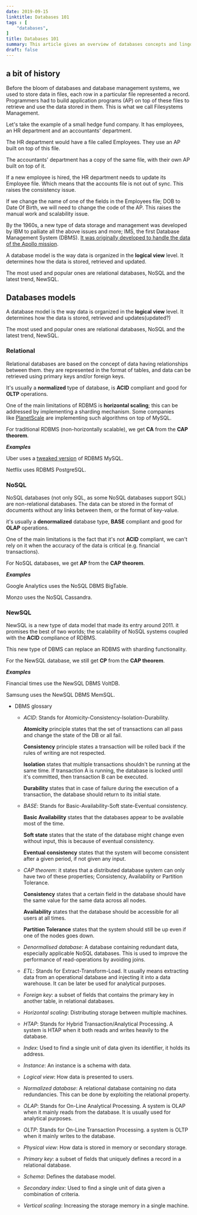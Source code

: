 ```yaml
---
date: 2019-09-15
linktitle: Databases 101
tags : [
    "databases",
]
title: Databases 101 
summary: This article gives an overview of databases concepts and lingo.
draft: false
---
```

## a bit of history

Before the bloom of databases and database management systems, we used to store data in files, each row in a particular file represented a record. Programmers had to build application programs (AP) on top of these files to retrieve and use the data stored in them. This is what we call Filesystems Management.

Let's take the example of a small hedge fund company. It has employees, an HR department and an accountants' department.

The HR department would have a file called Employees. They use an AP built on top of this file.

The accountants' department has a copy of the same file, with their own AP built on top of it.

If a new employee is hired, the HR department needs to update its Employee file. Which means that the accounts file is not out of sync. This raises the consistency issue.

If we change the name of one of the fields in the Employees file; DOB to Date Of Birth, we will need to change the code of the AP. This raises the manual work and scalability issue.

By the 1960s, a new type of data storage and management was developed by IBM to palliate all the above issues and more; IMS, the first Database Management System (DBMS). [It was originally developed to handle the data of the Apollo mission](https://www.ibm.com/support/knowledgecenter/zosbasics/com.ibm.imsintro.doc.intro/ip0ind0011003710.htm).

A database model is the way data is organized in the **logical view** level. It determines how the data is stored, retrieved and updated.

The most used and popular ones are relational databases, NoSQL and the latest trend, NewSQL.

## Databases models

A database model is the way data is organized in the **logical view** level. It determines how the data is stored, retrieved and updates(updated?)

The most used and popular ones are relational databases, NoSQL and the latest trend, NewSQL.

### Relational

Relational databases are based on the concept of data having relationships between them. they are represented in the format of tables, and data can be retrieved using primary keys and/or foreign keys.

It's usually a **normalized** type of database, is **ACID** compliant and good for **OLTP** operations.

One of the main limitations of RDBMS is **horizontal scaling**; this can be addressed by implementing a sharding mechanism. Some companies like [PlanetScale](https://player.fm/series/series-2468272/database-scaling-with-deepthi-sigireddi) are implementing such algorithms on top of MySQL.

For traditional RDBMS (non-horizontally scalable), we get **CA** from the **CAP theorem**.

***Examples***

Uber uses a [tweaked version](https://eng.uber.com/schemaless-part-two/) of RDBMS MySQL.

Netflix uses RDBMS PostgreSQL.

### NoSQL

NoSQL databases (not only SQL, as some NoSQL databases support SQL) are non-relational databases. The data can be stored in the format of documents without any links between them, or the format of key-value.

it's usually a **denormalized** database type, **BASE** compliant and good for **OLAP** operations.

One of the main limitations is the fact that it's not **ACID** compliant, we can't rely on it when the accuracy of the data is critical (e.g. financial transactions).

For NoSQL databases, we get **AP** from the **CAP theorem**.

***Examples***

Google Analytics uses the NoSQL DBMS BigTable.

Monzo uses the NoSQL Cassandra.

### NewSQL

NewSQL is a new type of data model that made its entry around 2011. it promises the best of two worlds; the scalability of NoSQL systems coupled with the **ACID** compliance of RDBMS.

This new type of DBMS can replace an RDBMS with sharding functionality.

For the NewSQL database, we still get **CP** from the **CAP theorem**.

***Examples***

Financial times use the NewSQL DBMS VoltDB.

Samsung uses the NewSQL DBMS MemSQL.

- DBMS glossary
    - *ACID*: Stands for Atomicity-Consistency-Isolation-Durability.

        **Atomicity** principle states that the set of transactions can all pass and change the state of the DB or all fail.

        **Consistency** principle states a transaction will be rolled back if the rules of writing are not respected.

        **Isolation** states that multiple transactions shouldn't be running at the same time. If transaction A is running, the database is locked until it's committed, then transaction B can be executed.

        **Durability** states that in case of failure during the execution of a transaction, the database should return to its initial state.

    - *BASE*: Stands for Basic-Availability-Soft state-Eventual consistency.

        **Basic Availability** states that the databases appear to be available most of the time.

        **Soft state** states that the state of the database might change even without input, this is because of eventual consistency.

        **Eventual consistency** states that the system will become consistent after a given period, if not given any input.

    - *CAP theorem*: it states that a distributed database system can only have two of these properties; Consistency, Availability or Partition Tolerance.

        **Consistency** states that a certain field in the database should have the same value for the same data across all nodes.

        **Availability** states that the database should be accessible for all users at all times.

        **Partition Tolerance** states that the system should still be up even if one of the nodes goes down.

    - *Denormalised database*: A database containing redundant data, especially applicable NoSQL databases. This is used to improve the performance of read-operations by avoiding joins.
    - *ETL*: Stands for Extract-Transform-Load. It usually means extracting data from an operational database and injecting it into a data warehouse. It can be later be used for analytical purposes.
    - *Foreign key*: a subset of fields that contains the primary key in another table, in relational databases.
    - *Horizontal scaling*: Distributing storage between multiple machines.
    - *HTAP*: Stands for Hybrid Transaction/Analytical Processing. A system is HTAP when it both reads and writes heavily to the database.
    - *Index*: Used to find a single unit of data given its identifier, it holds its address.
    - *Instance*: An instance is a schema with data.
    - *Logical view*: How data is presented to users.
    - *Normalized database*: A relational database containing no data redundancies. This can be done by exploiting the relational property.
    - *OLAP*: Stands for On-Line Analytical Processing. A system is OLAP when it mainly reads from the database. It is usually used for analytical purposes.
    - *OLTP*: Stands for On-Line Transaction Processing. a system is OLTP when it mainly writes to the database.
    - *Physical view*: How data is stored in memory or secondary storage.
    - *Primary key*: a subset of fields that uniquely defines a record in a relational database.
    - *Schema*: Defines the database model.
    - *Secondary index*: Used to find a single unit of data given a combination of criteria.
    - *Vertical scaling*: Increasing the storage memory in a single machine.